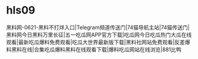 # hls09
黑料网-0621-黑料不打烊入口|Telegram频道传送门|74猫导航主站|74猫传送门|黑料网今日黑料万里长征|五一吃瓜网APP官方下载|吃瓜网今日吃瓜热门大瓜在线观看|最新吃瓜爆料免费观看|吃瓜大世界最新版下载|黑料社网站免费观看|反差爆料黑料在线|合集吃瓜爆料黑料在线观看下载|爆料吃瓜网站在线浏览|881比鸭
